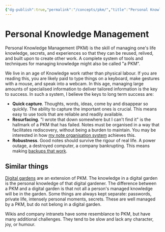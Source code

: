 ```yaml
---
{"dg-publish":true,"permalink":"/concepts/pkm/","title":"Personal Knowledge Management"}
---
```



# Personal Knowledge Management

Personal Knowledge Management (PKM) is the skill of managing one's life knowledge, secrets, and experiences so that they can be reused,  relived, and built upon to create other work. A complete system of tools and techniques for managing knowledge might also be called "a PKM".

We live in an age of Knowledge work rather than physical labour. If you are reading this, you are likely paid to type things on a keyboard, make gestures with a mouse, and speak into a webcam. In this age, managing large amounts of specialised information to deliver tailored information is the key to success. In such a system, I believe the keys to long term success are:

- **Quick capture**. Thoughts, words, ideas, come by and disappear so quickly. The ability to capture the important ones is crucial. This means easy to use tools that are reliable and readily available.
- **Resurfacing**. "I wrote that down somewhere but I can't find it" is the hallmark of a PKM that has failed. Notes must be organised in a way that facilitates rediscovery, without being a burden to maintain. You may be interested in how [my note organisation system](notes/My%20note%20organisation%20system) achieves this.
- **Robustness**. Good notes should survive the rigour of real life. A power outage, a destroyed computer, a company bankrupting. This means making [backups that work](notes/backup).

## Similar things

[Digital gardens](Digital%20garden.md) are an extension of PKM. The knowledge in a digital garden is the personal knowledge of that digital gardener. The difference between a PKM and a digital garden is that not all a person's managed knowledge will be in the garden. Some things are always kept separate: passwords, private life, intensely personal moments, secrets. These are well managed by a PKM, but do not belong in a digital garden.

Wikis and company intranets have some resemblance to PKM, but have many additional challenges. They tend to be slow and lack any character, joy, or humour.